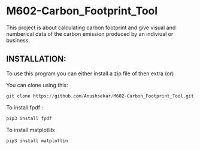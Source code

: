 # M602-Carbon_Footprint_Tool

This project is about calculating carbon footprint and give visual and numberical data of the carbon emission produced by an indiviual or business.


## INSTALLATION:

To use this program you can either install a zip file of then extra (or)

You can clone using this: 
```python
git clone https://github.com/Anushsekar/M602-Carbon_Footprint_Tool.git
```
To install fpdf : 
```python
pip3 install fpdf
```
To install matplotlib:
```python
pip3 install matplotlin
```
